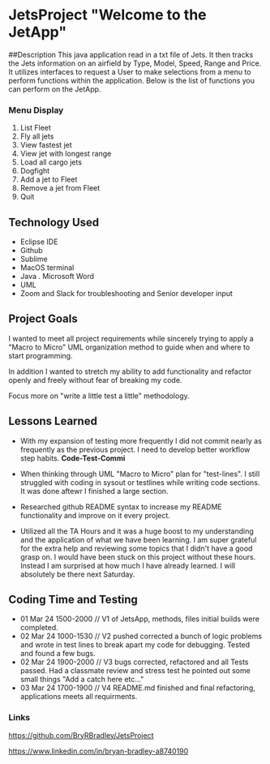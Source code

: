 # JetsProject "Welcome to the JetApp"

##Description
This java application read in a txt file of Jets. It then tracks the Jets information on an airfield by Type, Model, Speed, Range and Price. It utilizes interfaces to request a User to make selections from a menu to perform functions
within the application. Below is the list of functions you can perform on the JetApp.

### Menu Display
1. List Fleet
2. Fly all jets
3. View fastest jet
4. View jet with longest range
5. Load all cargo jets
6. Dogfight
7. Add a jet to Fleet
8. Remove a jet from Fleet
9. Quit

## Technology Used
 - Eclipse IDE  
 - Github
 - Sublime 
 - MacOS terminal 
 - Java . Microsoft Word 
 - UML
 - Zoom and Slack for troubleshooting and Senior developer input 

## Project Goals 
I wanted to meet all project requirements while sincerely trying to apply a "Macro to Micro" UML organization
method to guide when and where to start programming. 

In addition I wanted to stretch my ability to add functionality and refactor openly and freely without fear 
of breaking my code. 

Focus more on "write a little test a little" methodology.

## Lessons Learned
* With my expansion of testing more frequently I did not commit nearly as frequently as the previous project. 
I need to develop better workflow step habits. **Code-Test-Commi**

* When thinking through UML "Macro to Micro" plan for "test-lines".
I still struggled with coding in sysout or testlines while writing code sections. It was done aftewr I finished
a large section. 

* Researched github README syntax to increase my README functionality and improve on it every project. 

* Utilized all the TA Hours and it was a huge boost to my understanding and the application of what we have been learning. 
I am super grateful for the extra help and reviewing some topics that I didn't have a good grasp on. I would have been
stuck on this project without these hours. Instead I am surprised at how much I have already learned. I will absolutely be there next Saturday.


## Coding Time and Testing
+ 01 Mar 24  1500-2000 // V1 of JetsApp, methods, files initial builds were completed.
+ 02 Mar 24  1000-1530 // V2 pushed corrected a bunch of logic problems and wrote in test lines
to break apart my code for debugging. Tested and found a few bugs.
+ 02 Mar 24 1900-2000 // V3 bugs corrected, refactored and all Tests passed. Had a classmate review and stress test
he pointed out some small things "Add a catch here etc..."
+ 03 Mar 24 1700-1900 // V4 README.md finished and final refactoring, applications meets all requirments. 


### Links 

https://github.com/BryRBradley/JetsProject

https://www.linkedin.com/in/bryan-bradley-a8740190

